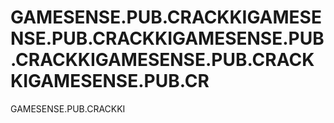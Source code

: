 # GAMESENSE.PUB.CRACKKIGAMESENSE.PUB.CRACKKIGAMESENSE.PUB.CRACKKIGAMESENSE.PUB.CRACKKIGAMESENSE.PUB.CR
GAMESENSE.PUB.CRACKKI
